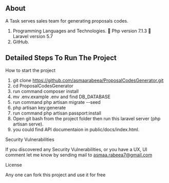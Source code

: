 ## About

A Task serves sales team for generating proposals codes.

1. Programming Languages and Technologies.
 Php version 7.1.3
 Laravel version 5.7
2. GitHub.
  
  ## Detailed Steps To Run The Project
  How to start the project

1) git clone https://github.com/asmaarabeea/ProposalCodesGenerator.git
2) cd ProposalCodesGenerator
3) run command composer install
4) mv .env.example .env and find DB_DATABASE
5) run command php artisan migrate --seed
7) php artisan key:generate
8) run command php artisan passport:install
6) Open git bash from the project folder then run this laravel server (php artisan serve).
7) you could find API documentaion in public/docs/index.html.

Security Vulnerabilities

If you discovered any Security Vulnerabilities, or you have a UX, UI comment let me know by sending mail to asmaa.rabeea7@gmail.com

License

Any one can fork this project and use it for free
